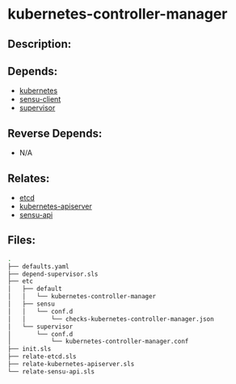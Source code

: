 # kubernetes-controller-manager

## Description:



## Depends:

  -  [kubernetes](/salt/kubernetes)
  -  [sensu-client](/salt/sensu-client)
  -  [supervisor](/salt/supervisor)

## Reverse Depends:

  -  N/A

## Relates:

  -  [etcd](/salt/etcd)
  -  [kubernetes-apiserver](/salt/kubernetes-apiserver)
  -  [sensu-api](/salt/sensu-api)

## Files:

```bash
.
├── defaults.yaml
├── depend-supervisor.sls
├── etc
│   ├── default
│   │   └── kubernetes-controller-manager
│   ├── sensu
│   │   └── conf.d
│   │       └── checks-kubernetes-controller-manager.json
│   └── supervisor
│       └── conf.d
│           └── kubernetes-controller-manager.conf
├── init.sls
├── relate-etcd.sls
├── relate-kubernetes-apiserver.sls
└── relate-sensu-api.sls
```
